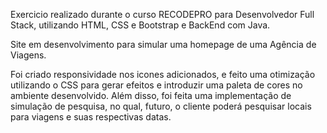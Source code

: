 Exercicio realizado durante o curso RECODEPRO para Desenvolvedor Full Stack, utilizando HTML, CSS e Bootstrap e BackEnd com Java.

Site em desenvolvimento para simular uma homepage de uma Agência de Viagens.

Foi criado responsividade nos icones adicionados, e feito uma otimização utilizando o CSS para gerar efeitos e introduzir uma paleta de cores no ambiente desenvolvido. Além disso, foi feita uma implementação de simulação de pesquisa, no qual, futuro, o cliente poderá pesquisar locais para viagens e suas respectivas datas. 
